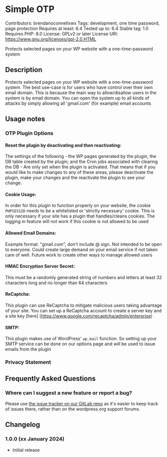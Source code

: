 # Simple OTP
Contributors: brendanoconnellxwx
Tags: development, one time password, page protection
Requires at least: 6.4
Tested up to: 6.4
Stable tag: 1.0
Requires PHP: 8.0
License: GPLv2 or later
License URI: https://www.gnu.org/licenses/gpl-2.0.HTML

Protects selected pages on your WP website with a one-time-password system

## Description

Protects selected pages on your WP website with a one-time-password system. The best use-case is for users who have control over their own email domain. 
This is because the main way to allow/disallow users in the system is by email domain. You can open the system up to all kinds of attacks by simply allowing all 'gmail.com' (for example) email accounts

## Usage notes

### OTP Plugin Options

#### Reset the plugin by deactivating and then reactivating:

The settings of the following - the WP pages generated by the plugin, the DB table created by the plugin; and the Cron jobs associated with clearing the DB -
Are only set when the plugin is activated. That means that if you would like to make changes to any of these areas, 
please deactivate the plugin, make your changes and the reactivate the plugin to see your change.

#### Cookie Usage:

In order for this plugin to function properly on your website, the cookie `PHPSESSID` needs to be a whitelisted or 'strictly necessary' cookie. 
This is only necessary if your site has a plugin that handles/cleans cookies. The logging in feature will not work if this cookie is not allowed to be used

#### Allowed Email Domains:

Example format: "gmail.com", don't include @ sign. Not intended to be open to everyone. Could create large demand on your email service if not taken care of well. 
Future work to create other ways to manage allowed users

#### HMAC Encryption Server Secret:

This must be a randomly generated string of numbers and letters at least 32 characters long and no longer than 64 characters

#### ReCaptcha:

This plugin can use ReCaptcha to mitigate malicious users taking advantage of your site. You can set up a ReCaptcha account to create a server key and a site key [here] (https://www.google.com/recaptcha/admin/enterprise)

#### SMTP: 

This plugin makes use of WordPress' `wp_mail` function. So setting up your SMTP service can be done on our options page and will be used to issue emails from the plugin


### Privacy Statement

## Frequently Asked Questions

### Where can I suggest a new feature or report a bug?

Please use [the issue tracker on our GitLab repo](https://gitlab.com/) as it's easier to keep track of issues there, rather than on the wordpress.org support forums.


## Changelog ##

### 1.0.0 (xx January 2024) ###
* Initial release